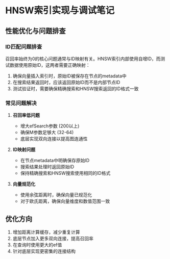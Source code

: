 # HNSW索引实现与调试笔记

## 性能优化与问题排查

### ID匹配问题排查

召回率始终为0的核心问题通常与ID映射有关。HNSW索引内部使用自增ID，而测试数据使用原始ID，这两者需要正确映射：

1. 确保向量插入索引时，原始ID被保存在节点的metadata中
2. 在搜索结果返回时，应该返回原始ID而不是内部节点ID
3. 测试验证时，需要确保精确搜索和HNSW搜索返回的ID格式一致

### 常见问题解决

1. **召回率低问题**
   - 增大efSearch参数 (200以上)
   - 确保M参数足够大 (32-64)
   - 底层实现双向连接以提高图连通性
   
2. **ID映射问题**
   - 在节点metadata中明确保存原始ID
   - 搜索结果处理时返回原始ID
   - 保持精确搜索和HNSW搜索使用相同的ID格式

3. **向量规范化**
   - 使用余弦距离时，确保向量已规范化
   - 对于欧氏距离，确保向量维度和数值范围一致

## 优化方向

1. 增加距离计算缓存，减少重复计算
2. 底层节点加入更多双向连接，提高召回率
3. 在查询时使用更大的ef值
4. 针对底层实现更密集的连接结构 